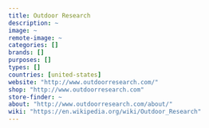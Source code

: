 ```yaml
---
title: Outdoor Research
description: ~
image: ~
remote-image: ~
categories: []
brands: []
purposes: []
types: []
countries: [united-states]
website: "http://www.outdoorresearch.com/"
shop: "http://www.outdoorresearch.com"
store-finder: ~
about: "http://www.outdoorresearch.com/about/"
wiki: "https://en.wikipedia.org/wiki/Outdoor_Research"
---
```

